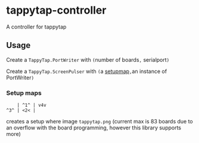 # tappytap-controller
A controller for tappytap

## Usage

Create a `TappyTap.PortWriter` with `(`number of boards`,` serialport`)`

Create a `TappyTap.ScreenPulser` with `(`a [setupmap](#setupmap)`,`an instance of PortWriter`)`

### Setup maps

        | ^1^ | v4v
    ^3^ | <2< |

creates a setup where image `tappytap.png`
(current max is 83 boards due to an overflow with the board programming, however this library supports more)
